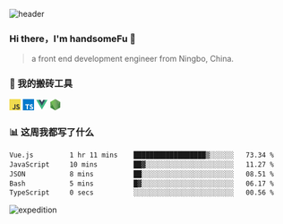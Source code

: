 ![header](https://raw.githubusercontent.com/fzq1998/fzq1998/master/header.png)

### Hi there，I'm handsomeFu 👋

> a front end development engineer from Ningbo, China.

### 🔧 我的搬砖工具
<code><img height="20" src="https://raw.githubusercontent.com/github/explore/80688e429a7d4ef2fca1e82350fe8e3517d3494d/topics/javascript/javascript.png" alt="javascript"></code>
<code><img height="20" src="https://raw.githubusercontent.com/github/explore/80688e429a7d4ef2fca1e82350fe8e3517d3494d/topics/typescript/typescript.png" alt="typescript"></code>
<code><img height="20" src="https://raw.githubusercontent.com/github/explore/80688e429a7d4ef2fca1e82350fe8e3517d3494d/topics/vue/vue.png" alt="vue"></code>
<code><img height="20" src="https://raw.githubusercontent.com/github/explore/80688e429a7d4ef2fca1e82350fe8e3517d3494d/topics/nodejs/nodejs.png" alt="nodejs"></code>



### 📊 这周我都写了什么
<!--START_SECTION:waka-->

```txt
Vue.js         1 hr 11 mins    ██████████████████▒░░░░░░   73.34 %
JavaScript     10 mins         ██▓░░░░░░░░░░░░░░░░░░░░░░   11.27 %
JSON           8 mins          ██░░░░░░░░░░░░░░░░░░░░░░░   08.51 %
Bash           5 mins          █▓░░░░░░░░░░░░░░░░░░░░░░░   06.17 %
TypeScript     0 secs          ░░░░░░░░░░░░░░░░░░░░░░░░░   00.56 %
```

<!--END_SECTION:waka-->


![expedition](https://raw.githubusercontent.com/fzq1998/fzq1998/master/expedition.gif)

